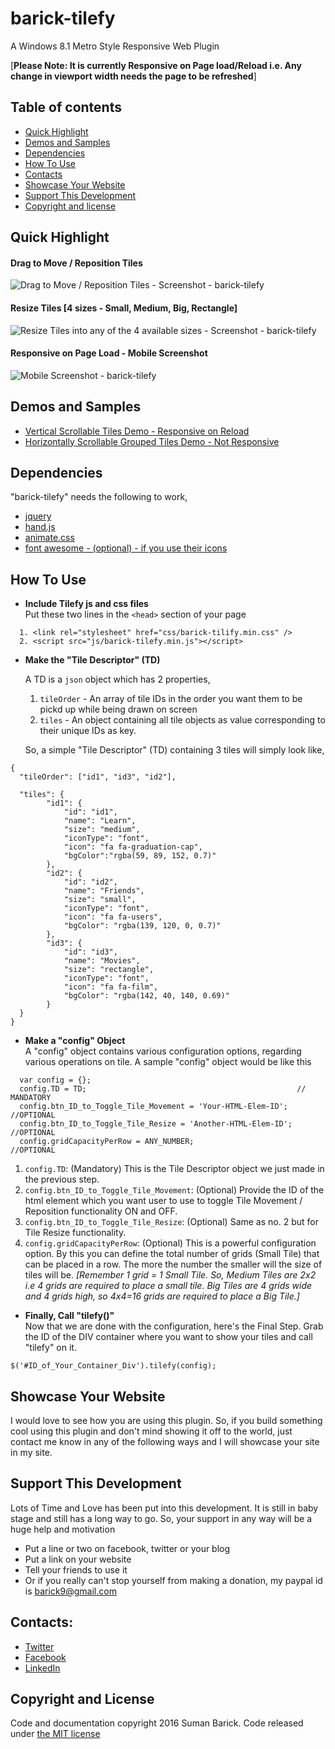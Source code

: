 # barick-tilefy
A Windows 8.1 Metro Style Responsive Web Plugin 

[**Please Note: It is currently Responsive on Page load/Reload i.e. Any change in viewport width needs the page to be refreshed**]



## Table of contents

* [Quick Highlight](#quick-highlight)
* [Demos and Samples](#demos-and-samples)
* [Dependencies](#dependencies)
* [How To Use](#how-to-use)
* [Contacts](#contacts)
* [Showcase Your Website](#showcase-your-website)
* [Support This Development](#support-this-development)
* [Copyright and license](#copyright-and-license)



## Quick Highlight

#### Drag to Move / Reposition Tiles
![Drag to Move / Reposition Tiles - Screenshot - barick-tilefy](img/screens/RepositionTiles.gif)

#### Resize Tiles [4 sizes - Small, Medium, Big, Rectangle]
![Resize Tiles into any of the 4 available sizes - Screenshot - barick-tilefy](img/screens/ResizeTiles.gif)

#### Responsive on Page Load - Mobile Screenshot
![Mobile Screenshot - barick-tilefy](img/screens/barick-tilefy-mobile-screenshot.jpg)



## Demos and Samples
* [Vertical Scrollable Tiles Demo - Responsive on Reload](http://barick.in)
* [Horizontally Scrollable Grouped Tiles Demo - Not Responsive](http://codotronix.github.io/barick-tilefy/samples/horizontal-scroll-demo/)



## Dependencies
"barick-tilefy" needs the following to work,
* [jquery](https://jquery.com/)
* [hand.js](https://handjs.codeplex.com/)
* [animate.css](https://daneden.github.io/animate.css/)
* [font awesome - (optional) - if you use their icons](http://fontawesome.io/)



## How To Use

* **Include Tilefy js and css files** <br/>
  Put these two lines in the `<head>` section of your page

```
  1. <link rel="stylesheet" href="css/barick-tilify.min.css" />
  2. <script src="js/barick-tilefy.min.js"></script>

```

* **Make the "Tile Descriptor" (TD)**<br/>

  A TD is a `json` object which has 2 properties,
  1. `tileOrder` - An array of tile IDs in the order you want them to be pickd up while being drawn on screen
  2. `tiles` - An object containing all tile objects as value corresponding to their unique IDs as key.
  
  So, a simple "Tile Descriptor" (TD) containing 3 tiles will simply look like,
```
{
  "tileOrder": ["id1", "id3", "id2"],
    
  "tiles": {
        "id1": {
            "id": "id1",
            "name": "Learn",
            "size": "medium",
            "iconType": "font",
            "icon": "fa fa-graduation-cap",
            "bgColor":"rgba(59, 89, 152, 0.7)"
        },
        "id2": {
            "id": "id2",
            "name": "Friends",
            "size": "small",
            "iconType": "font",
            "icon": "fa fa-users",
            "bgColor": "rgba(139, 120, 0, 0.7)"
        },
        "id3": {
            "id": "id3",
            "name": "Movies",
            "size": "rectangle",
            "iconType": "font",
            "icon": "fa fa-film",
            "bgColor": "rgba(142, 40, 140, 0.69)"
        }
  }
}

```



* **Make a "config" Object** <br/>
  A "config" object contains various configuration options, regarding various operations on tile. A sample "config" object would be like this

```
  var config = {};
  config.TD = TD;                                               // MANDATORY
  config.btn_ID_to_Toggle_Tile_Movement = 'Your-HTML-Elem-ID';  //OPTIONAL
  config.btn_ID_to_Toggle_Tile_Resize = 'Another-HTML-Elem-ID'; //OPTIONAL
  config.gridCapacityPerRow = ANY_NUMBER;                       //OPTIONAL
```

  1. `config.TD`: (Mandatory) This is the Tile Descriptor object we just made in the previous step.
  2. `config.btn_ID_to_Toggle_Tile_Movement`: (Optional) Provide the ID of the html element which you want user to use to toggle Tile Movement / Reposition functionality ON and OFF.
  3. `config.btn_ID_to_Toggle_Tile_Resize`: (Optional) Same as no. 2 but for Tile Resize functionality.
  4. `config.gridCapacityPerRow`: (Optional) This is a powerful configuration option. By this you can define the total number of grids (Small Tile) that can be placed in a row. The more the number the smaller will the size of tiles will be.
  *[Remember 1 grid = 1 Small Tile. So, Medium Tiles are 2x2 i.e 4 grids are required to place a small tile. Big Tiles are 4 grids wide and 4 grids high, so 4x4=16 grids are required to place a Big Tile.]*





* **Finally, Call "tilefy()"** <br/>
Now that we are done with the configuration, here's the Final Step. Grab the ID of the DIV container where you want to show your tiles and call "tilefy" on it.

```
$('#ID_of_Your_Container_Div').tilefy(config);
```



## Showcase Your Website
I would love to see how you are using this plugin. So, if you build something cool using this plugin and don't mind showing it off to the world, just contact me know in any of the following ways and I will showcase your site in my site.



## Support This Development
Lots of Time and Love has been put into this development. It is still in baby stage and still has a long way to go. So, your support in any way will be a huge help and motivation
  * Put a line or two on facebook, twitter or your blog
  * Put a link on your website
  * Tell your friends to use it
  * Or if you really can't stop yourself from making a donation, my paypal id is barick9@gmail.com



## Contacts:
* [Twitter](https://twitter.com/codotronix)
* [Facebook](https://www.facebook.com/codotronix)
* [LinkedIn](https://www.linkedin.com/in/sumanbarick)



## Copyright and License
Code and documentation copyright 2016 Suman Barick. Code released under [the MIT license](https://github.com/codotronix/barick-tilefy/blob/master/LICENSE)
